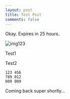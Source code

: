 ```yaml
---
layout: post
title: Test Post
comments: false
---
```


Okay. Expires in 25 hours. 

![img123](https://i.imgur.com/VTgVHJS.png)


Test1

Test2

    123 456
    789 012
    009 009

Coming back super shortly...
